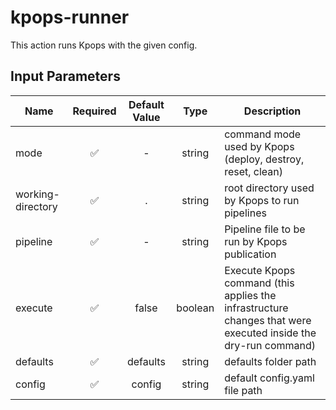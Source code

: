 # kpops-runner

This action runs Kpops with the given config.

## Input Parameters

| Name                    | Required | Default Value |  Type  | Description                                                                                                   |
| ----------------------- | :------: | :-----------: | :----: | ------------------------------------------------------------------------------------------------------------- |
| mode |    ✅    |       -       | string | command mode used by Kpops (deploy, destroy, reset, clean)                                                |
| working-directory          |    ✅    |       .      | string | root directory used by Kpops to run pipelines                                                                   |
| pipeline       |    ✅    |       -       | string | Pipeline file to be run by Kpops publication                                                                 |
| execute      |    ✅    |       false       | boolean | Execute Kpops command (this applies the infrastructure changes that were executed inside the dry-run command)                                                                    |
| defaults   |    ✅    |       defaults      | string | defaults folder path                                                                 |
| config       |    ✅    |   config   | string | default config.yaml file path            |
